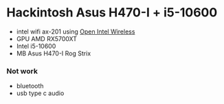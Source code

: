 # Hackintosh Asus H470-I + i5-10600

- intel wifi ax-201 using [Open Intel Wireless](https://openintelwireless.github.io/itlwm/Compat.html#itlwm-kext)
- GPU AMD RX5700XT
- Intel i5-10600
- MB Asus H470-I Rog Strix

### Not work

- bluetooth
- usb type c audio
